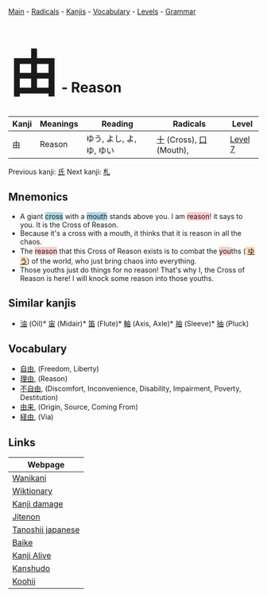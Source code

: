<style> bigfont {font-size: 100px}</style>
[Main](../README.md) -
[Radicals](../radicals.md) -
[Kanjis](../kanjis.md) -
[Vocabulary](../vocabulary.md) -
[Levels](../levels.md) -
[Grammar](../grammar.md)
# <bigfont> 由</bigfont> - Reason 

| Kanji | Meanings | Reading | Radicals | Level |
| --- | --- | --- | --- | --- |
| 由 | Reason | ゆう, よし, よ, ゆ, ゆい | [十](../radicals/十.md) (Cross), [口](../radicals/口.md) (Mouth),  | [Level 7](../levels/wk_level7.md) |

Previous kanji: [氏](氏.md) Next kanji: [札](札.md) 

## Mnemonics
 * A giant <span style="background-color:#ADD8E6"> cross</span> with a <span style="background-color:#ADD8E6"> mouth</span> stands above you. I am <span style="background-color:#ffcccb"> reason</span>! it says to you. It is the Cross of Reason.
* Because it's a cross with a mouth, it thinks that it is reason in all the chaos.
* The <span style="background-color:#ffcccb"> reason</span> that this Cross of Reason exists is to combat the <span style="background-color:#ffcccb"> you</span>ths (<span style="background-color:#fed8b1"> [ゆう](https://jisho.org/search/ゆう)</span>) of the world, who just bring chaos into everything.
* Those youths just do things for no reason! That's why I, the Cross of Reason is here! I will knock some reason into those youths.


## Similar kanjis
 * [油](油.md) (Oil)* [宙](宙.md) (Midair)* [笛](笛.md) (Flute)* [軸](軸.md) (Axis, Axle)* [袖](袖.md) (Sleeve)* [抽](抽.md) (Pluck)


## Vocabulary
 * [自由](../vocabulary/由.md), (Freedom, Liberty)
* [理由](../vocabulary/由.md), (Reason)
* [不自由](../vocabulary/由.md), (Discomfort, Inconvenience, Disability, Impairment, Poverty, Destitution)
* [由来](../vocabulary/由.md), (Origin, Source, Coming From)
* [経由](../vocabulary/由.md), (Via)



## Links 

| Webpage |
| --- |
| [Wanikani          ](https://www.wanikani.com/kanji/由) |
| [Wiktionary        ](https://en.wiktionary.org/wiki/由) |
| [Kanji damage      ](http://www.kanjidamage.com/kanji/search?utf8=✓&q=由) |
| [Jitenon           ](https://jitenon.com/kanji/由) |
| [Tanoshii japanese ](https://www.tanoshiijapanese.com/dictionary/kanji.cfm?k=由) |
| [Baike             ](https://baike.baidu.com/item/由) |
| [Kanji Alive       ](https://app.kanjialive.com/由) |
| [Kanshudo          ](https://www.kanshudo.com/searchmn?q=由) |
| [Koohii            ](https://kanji.koohii.com/study/kanji/由) |
